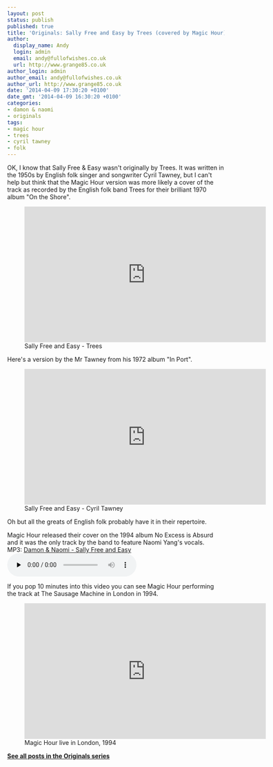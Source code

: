```yaml
---
layout: post
status: publish
published: true
title: 'Originals: Sally Free and Easy by Trees (covered by Magic Hour)'
author:
  display_name: Andy
  login: admin
  email: andy@fullofwishes.co.uk
  url: http://www.grange85.co.uk
author_login: admin
author_email: andy@fullofwishes.co.uk
author_url: http://www.grange85.co.uk
date: '2014-04-09 17:30:20 +0100'
date_gmt: '2014-04-09 16:30:20 +0100'
categories:
- damon & naomi
- originals
tags:
- magic hour
- trees
- cyril tawney
- folk
---
```

<p>OK, I know that Sally Free & Easy wasn't originally by Trees. It was written in the 1950s by English folk singer and songwriter Cyril Tawney, but I can't help but think that the Magic Hour version was more likely a cover of the track as recorded by the English folk band Trees for their brilliant 1970 album "On the Shore".</p>
<figure class="caption aligncenter"><iframe width="560" height="315" src="https://www.youtube.com/embed/VDcjPR48E1w" frameborder="0" allowfullscreen></iframe><figcaption class="caption-text">Sally Free and Easy - Trees</figcaption></figure>

<p>Here's a version by the Mr Tawney from his 1972 album "In Port".</p>
<figure class="caption aligncenter"><iframe width="560" height="315" src="https://www.youtube.com/embed/HNqQAz3srDg" frameborder="0" allowfullscreen></iframe><figcaption class="caption-text">Sally Free and Easy - Cyril Tawney</figcaption></figure>
<p>Oh but all the greats of English folk probably have it in their repertoire.</p>
<p>Magic Hour released their cover on the 1994 album No Excess is Absurd and it was the only track by the band to feature Naomi Yang's vocals.<br />
MP3: <a href="https://media.fullofwishes.co.uk/03-damon_and_naomi/audio/03_Magic_Hour_Sally_Free_and_Easy.mp3">Damon & Naomi - Sally Free and Easy</a><br />
<audio src="https://media.fullofwishes.co.uk/audio/damon_and_naomi/03_Magic_Hour_Sally_Free_and_Easy.mp3" preload="none" controls /></p>
<p>If you pop 10 minutes into this video you can see Magic Hour performing the track at The Sausage Machine in London in 1994.</p>

<figure class="caption aligncenter"><iframe width="560" height="315" src="https://www.youtube.com/embed/6JveFMa97YU?start=594" frameborder="0" allowfullscreen></iframe><figcaption class="caption-text">Magic Hour live in London, 1994</figcaption></figure>
<p><strong><a href="/category/originals/" title="List: Originals">See all posts in the Originals series</a></strong></p>
